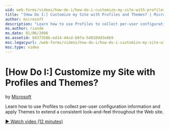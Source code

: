 ```yaml
---
uid: web-forms/videos/how-do-i/how-do-i-customize-my-site-with-profiles-and-themes
title: "[How Do I:] Customize my Site with Profiles and Themes? | Microsoft Docs"
author: microsoft
description: "Learn how to use Profiles to collect per-user configuration information and apply Themes to extend a consistent look-and-feel throughout the Web site."
ms.author: riande
ms.date: 01/06/2006
ms.assetid: b837358b-ed14-44cd-b9fa-54910dd3e8b9
msc.legacyurl: /web-forms/videos/how-do-i/how-do-i-customize-my-site-with-profiles-and-themes
msc.type: video
---
```

# [How Do I:] Customize my Site with Profiles and Themes?

by [Microsoft](https://github.com/microsoft)

Learn how to use Profiles to collect per-user configuration information and apply Themes to extend a consistent look-and-feel throughout the Web site.

[&#9654; Watch video (12 minutes)](https://channel9.msdn.com/Blogs/ASP-NET-Site-Videos/how-do-i-customize-my-site-with-profiles-and-themes)
